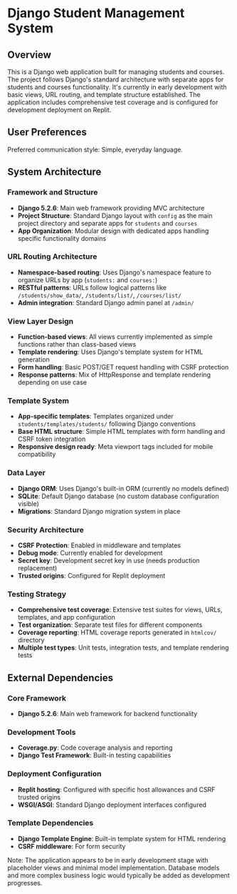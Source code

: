 # Django Student Management System

## Overview

This is a Django web application built for managing students and courses. The project follows Django's standard architecture with separate apps for students and courses functionality. It's currently in early development with basic views, URL routing, and template structure established. The application includes comprehensive test coverage and is configured for development deployment on Replit.

## User Preferences

Preferred communication style: Simple, everyday language.

## System Architecture

### Framework and Structure
- **Django 5.2.6**: Main web framework providing MVC architecture
- **Project Structure**: Standard Django layout with `config` as the main project directory and separate apps for `students` and `courses`
- **App Organization**: Modular design with dedicated apps handling specific functionality domains

### URL Routing Architecture
- **Namespace-based routing**: Uses Django's namespace feature to organize URLs by app (`students:` and `courses:`)
- **RESTful patterns**: URLs follow logical patterns like `/students/show_data/`, `/students/list/`, `/courses/list/`
- **Admin integration**: Standard Django admin panel at `/admin/`

### View Layer Design
- **Function-based views**: All views currently implemented as simple functions rather than class-based views
- **Template rendering**: Uses Django's template system for HTML generation
- **Form handling**: Basic POST/GET request handling with CSRF protection
- **Response patterns**: Mix of HttpResponse and template rendering depending on use case

### Template System
- **App-specific templates**: Templates organized under `students/templates/students/` following Django conventions
- **Base HTML structure**: Simple HTML templates with form handling and CSRF token integration
- **Responsive design ready**: Meta viewport tags included for mobile compatibility

### Data Layer
- **Django ORM**: Uses Django's built-in ORM (currently no models defined)
- **SQLite**: Default Django database (no custom database configuration visible)
- **Migrations**: Standard Django migration system in place

### Security Architecture
- **CSRF Protection**: Enabled in middleware and templates
- **Debug mode**: Currently enabled for development
- **Secret key**: Development secret key in use (needs production replacement)
- **Trusted origins**: Configured for Replit deployment

### Testing Strategy
- **Comprehensive test coverage**: Extensive test suites for views, URLs, templates, and app configuration
- **Test organization**: Separate test files for different components
- **Coverage reporting**: HTML coverage reports generated in `htmlcov/` directory
- **Multiple test types**: Unit tests, integration tests, and template rendering tests

## External Dependencies

### Core Framework
- **Django 5.2.6**: Main web framework for backend functionality

### Development Tools
- **Coverage.py**: Code coverage analysis and reporting
- **Django Test Framework**: Built-in testing capabilities

### Deployment Configuration
- **Replit hosting**: Configured with specific host allowances and CSRF trusted origins
- **WSGI/ASGI**: Standard Django deployment interfaces configured

### Template Dependencies
- **Django Template Engine**: Built-in template system for HTML rendering
- **CSRF middleware**: For form security

Note: The application appears to be in early development stage with placeholder views and minimal model implementation. Database models and more complex business logic would typically be added as development progresses.